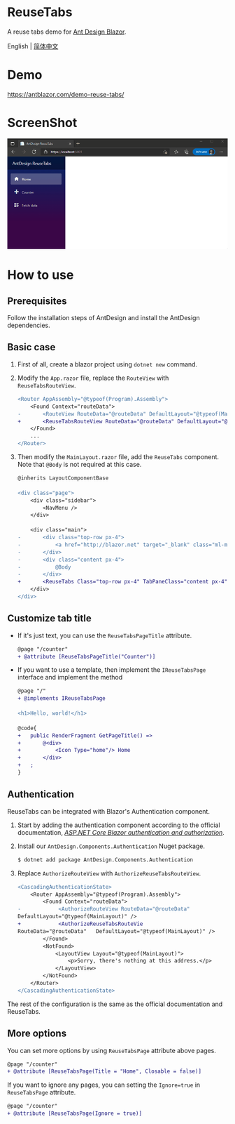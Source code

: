 # ReuseTabs

A reuse tabs demo for [Ant Design Blazor](https://github.com/ant-design-blazor/ant-design-blazor).

English | [简体中文](README-zh_CN.md)

# Demo

https://antblazor.com/demo-reuse-tabs/

# ScreenShot

![demo](./assets/reuse-tabs-demo1.gif)

# How to use

## Prerequisites

Follow the installation steps of AntDesign and install the AntDesign dependencies.

## Basic case

1. First of all, create a blazor project using `dotnet new` command.

2. Modify the `App.razor` file, replace the `RouteView` with `ReuseTabsRouteView`.

   ```diff
   <Router AppAssembly="@typeof(Program).Assembly">
       <Found Context="routeData">
   -       <RouteView RouteData="@routeData" DefaultLayout="@typeof(MainLayout)" / >
   +       <ReuseTabsRouteView RouteData="@routeData" DefaultLayout="@typeof(MainLayout)" />
       </Found>
       ...
   </Router>

   ```

3. Then modify the `MainLayout.razor` file, add the `ReuseTabs` component. Note that `@Body` is not required at this case.

   ```diff
   @inherits LayoutComponentBase

   <div class="page">
       <div class="sidebar">
           <NavMenu />
       </div>

       <div class="main">
   -       <div class="top-row px-4">
   -           <a href="http://blazor.net" target="_blank" class="ml-md-auto">About</a>
   -       </div>
   -       <div class="content px-4">
   -           @Body
   -       </div>
   +       <ReuseTabs Class="top-row px-4" TabPaneClass="content px-4" / >
       </div>
   </div>

   ```

## Customize tab title

- If it's just text, you can use the `ReuseTabsPageTitle` attribute.

  ```diff
  @page "/counter"
  + @attribute [ReuseTabsPageTitle("Counter")]
  ```

- If you want to use a template, then implement the `IReuseTabsPage` interface and implement the method

  ```diff
  @page "/"
  + @implements IReuseTabsPage

  <h1>Hello, world!</h1>

  @code{
  +   public RenderFragment GetPageTitle() =>
  +       @<div>
  +           <Icon Type="home"/> Home
  +       </div>
  +   ;
  }
  ```

## Authentication

ReuseTabs can be integrated with Blazor's Authentication component.

1. Start by adding the authentication component according to the official documentation, [_ASP.NET Core Blazor authentication and authorization_](https://docs.microsoft.com/en-us/aspnet/core/blazor/security/?view=aspnetcore-6.0&WT.mc_id=DT-MVP-5003987).

2. Install our `AntDesign.Components.Authentication` Nuget package.

    ```bash
    $ dotnet add package AntDesign.Components.Authentication
    ```

3. Replace `AuthorizeRouteView` with `AuthorizeReuseTabsRouteView`.

    ```diff
    <CascadingAuthenticationState>
        <Router AppAssembly="@typeof(Program).Assembly">
            <Found Context="routeData">
    -            <AuthorizeRouteView RouteData="@routeData" 
    DefaultLayout="@typeof(MainLayout)" />
    +            <AuthorizeReuseTabsRouteVie
    RouteData="@routeData"   DefaultLayout="@typeof(MainLayout)" />
            </Found>
            <NotFound>
                <LayoutView Layout="@typeof(MainLayout)">
                    <p>Sorry, there's nothing at this address.</p>
                </LayoutView>
            </NotFound>
        </Router>
    </CascadingAuthenticationState>
    ```

The rest of the configuration is the same as the official documentation and ReuseTabs.

## More options

You can set more options by using `ReuseTabsPage` attribute above pages.

```diff
@page "/counter"
+ @attribute [ReuseTabsPage(Title = "Home", Closable = false)]
```

If you want to ignore any pages, you can setting the `Ignore=true` in `ReuseTabsPage` attribute.

```diff
@page "/counter"
+ @attribute [ReuseTabsPage(Ignore = true)]
```
